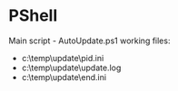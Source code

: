 PShell
======

Main script - AutoUpdate.ps1
working files:
  - c:\temp\update\pid.ini
  - c:\temp\update\update.log
  - c:\temp\update\end.ini

